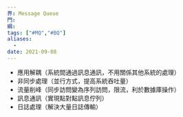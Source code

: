 ```yaml
---
界: Message Queue
門: 
綱: 
tags: ["#MQ","#BQ"]
aliases:
  - 
date: 2021-09-08
---
```


-   應用解耦（系統間通過訊息通訊，不用關係其他系統的處理）
-   非同步處理（並行方式，提高系統吞吐量）
-   流量削峰（同步訪問變為序列訪問，限流，利於數據庫操作）
-   訊息通訊（實現點對點訊息佇列）
-   日誌處理（解決大量日誌傳輸）